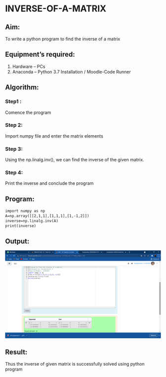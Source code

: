 # INVERSE-OF-A-MATRIX
## Aim:
To write a python program to find the inverse of a matrix
## Equipment’s required:
1. 	Hardware – PCs
2. 	Anaconda – Python 3.7 Installation / Moodle-Code Runner
## Algorithm:
### Step1 : 
Comence the program
### Step 2: 
Import numpy file and enter the matrix elements
### Step 3: 
Using the np.linalg.inv(), we can find the inverse of the given matrix.
### Step 4: 
Print the inverse and conclude the program 

## Program:
~~~
import numpy as np
A=np.array([[2,1,1],[1,1,1],[1,-1,2]])
inverse=np.linalg.inv(A)
print(inverse)
~~~
## Output:
![GitHub Logo](inverse.png)
## Result:
Thus the inverse of given matrix is successfully solved using python program

